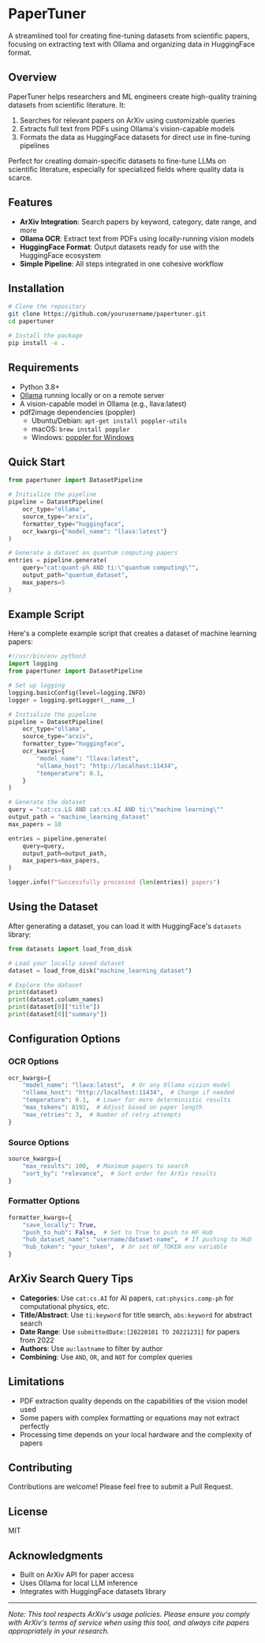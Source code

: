 # PaperTuner

A streamlined tool for creating fine-tuning datasets from scientific papers, focusing on extracting text with Ollama and organizing data in HuggingFace format.

## Overview

PaperTuner helps researchers and ML engineers create high-quality training datasets from scientific literature. It:

1. Searches for relevant papers on ArXiv using customizable queries
2. Extracts full text from PDFs using Ollama's vision-capable models
3. Formats the data as HuggingFace datasets for direct use in fine-tuning pipelines

Perfect for creating domain-specific datasets to fine-tune LLMs on scientific literature, especially for specialized fields where quality data is scarce.

## Features

- **ArXiv Integration**: Search papers by keyword, category, date range, and more
- **Ollama OCR**: Extract text from PDFs using locally-running vision models
- **HuggingFace Format**: Output datasets ready for use with the HuggingFace ecosystem
- **Simple Pipeline**: All steps integrated in one cohesive workflow

## Installation

```bash
# Clone the repository
git clone https://github.com/yourusername/papertuner.git
cd papertuner

# Install the package
pip install -e .
```

## Requirements

- Python 3.8+
- [Ollama](https://ollama.ai/) running locally or on a remote server
- A vision-capable model in Ollama (e.g., llava:latest)
- pdf2image dependencies (poppler)
  - Ubuntu/Debian: `apt-get install poppler-utils`
  - macOS: `brew install poppler`
  - Windows: [poppler for Windows](https://github.com/oschwartz10612/poppler-windows/releases/)

## Quick Start

```python
from papertuner import DatasetPipeline

# Initialize the pipeline
pipeline = DatasetPipeline(
    ocr_type="ollama",
    source_type="arxiv",
    formatter_type="huggingface",
    ocr_kwargs={"model_name": "llava:latest"}
)

# Generate a dataset on quantum computing papers
entries = pipeline.generate(
    query="cat:quant-ph AND ti:\"quantum computing\"",
    output_path="quantum_dataset",
    max_papers=5
)
```

## Example Script

Here's a complete example script that creates a dataset of machine learning papers:

```python
#!/usr/bin/env python3
import logging
from papertuner import DatasetPipeline

# Set up logging
logging.basicConfig(level=logging.INFO)
logger = logging.getLogger(__name__)

# Initialize the pipeline
pipeline = DatasetPipeline(
    ocr_type="ollama",
    source_type="arxiv",
    formatter_type="huggingface",
    ocr_kwargs={
        "model_name": "llava:latest",
        "ollama_host": "http://localhost:11434",
        "temperature": 0.1,
    }
)

# Generate the dataset
query = "cat:cs.LG AND cat:cs.AI AND ti:\"machine learning\""
output_path = "machine_learning_dataset"
max_papers = 10

entries = pipeline.generate(
    query=query,
    output_path=output_path,
    max_papers=max_papers,
)

logger.info(f"Successfully processed {len(entries)} papers")
```

## Using the Dataset

After generating a dataset, you can load it with HuggingFace's `datasets` library:

```python
from datasets import load_from_disk

# Load your locally saved dataset
dataset = load_from_disk("machine_learning_dataset")

# Explore the dataset
print(dataset)
print(dataset.column_names)
print(dataset[0]["title"])
print(dataset[0]["summary"])
```

## Configuration Options

### OCR Options

```python
ocr_kwargs={
    "model_name": "llava:latest",  # Or any Ollama vision model
    "ollama_host": "http://localhost:11434",  # Change if needed
    "temperature": 0.1,  # Lower for more deterministic results
    "max_tokens": 8192,  # Adjust based on paper length
    "max_retries": 3,  # Number of retry attempts
}
```

### Source Options

```python
source_kwargs={
    "max_results": 100,  # Maximum papers to search
    "sort_by": "relevance",  # Sort order for ArXiv results
}
```

### Formatter Options

```python
formatter_kwargs={
    "save_locally": True,
    "push_to_hub": False,  # Set to True to push to HF Hub
    "hub_dataset_name": "username/dataset-name",  # If pushing to Hub
    "hub_token": "your_token",  # Or set HF_TOKEN env variable
}
```

## ArXiv Search Query Tips

- **Categories**: Use `cat:cs.AI` for AI papers, `cat:physics.comp-ph` for computational physics, etc.
- **Title/Abstract**: Use `ti:keyword` for title search, `abs:keyword` for abstract search
- **Date Range**: Use `submittedDate:[20220101 TO 20221231]` for papers from 2022
- **Authors**: Use `au:lastname` to filter by author
- **Combining**: Use `AND`, `OR`, and `NOT` for complex queries

## Limitations

- PDF extraction quality depends on the capabilities of the vision model used
- Some papers with complex formatting or equations may not extract perfectly
- Processing time depends on your local hardware and the complexity of papers

## Contributing

Contributions are welcome! Please feel free to submit a Pull Request.

## License

MIT

## Acknowledgments

- Built on ArXiv API for paper access
- Uses Ollama for local LLM inference
- Integrates with HuggingFace datasets library

---

*Note: This tool respects ArXiv's usage policies. Please ensure you comply with ArXiv's terms of service when using this tool, and always cite papers appropriately in your research.*
